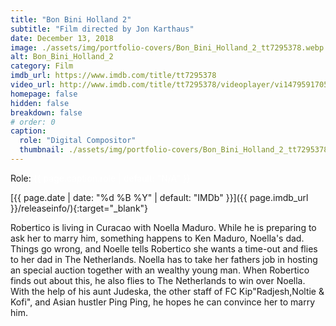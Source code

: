 ```yaml
---
title: "Bon Bini Holland 2"
subtitle: "Film directed by Jon Karthaus"
date: December 13, 2018
image: ./assets/img/portfolio-covers/Bon_Bini_Holland_2_tt7295378.webp
alt: Bon_Bini_Holland_2
category: Film
imdb_url: https://www.imdb.com/title/tt7295378
video_url: http://www.imdb.com/title/tt7295378/videoplayer/vi1479591705
homepage: false
hidden: false
breakdown: false
# order: 0
caption:
  role: "Digital Compositor"
  thumbnail: ./assets/img/portfolio-covers/Bon_Bini_Holland_2_tt7295378.webp
---
```

Role: <span style="color:white">{{ page.caption.role | default: "N/A" }}</span>

[{{ page.date | date: "%d %B %Y" | default: "IMDb" }}]({{ page.imdb_url }}/releaseinfo/){:target="_blank"}

Robertico is living in Curacao with Noella Maduro. While he is preparing to ask her to marry him, something happens to Ken Maduro, Noella's dad. Things go wrong, and Noelle tells Robertico she wants a time-out and flies to her dad in The Netherlands. Noella has to take her fathers job in hosting an special auction together with an wealthy young man. When Robertico finds out about this, he also flies to The Netherlands to win over Noella. With the help of his aunt Judeska, the other staff of FC Kip"Radjesh,Noltie & Kofi", and Asian hustler Ping Ping, he hopes he can convince her to marry him.
